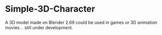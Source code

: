 # Simple-3D-Character
A 3D model made on Blender 2.69 could be used in games or 3D animation movies .. still under development.
